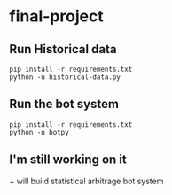 # final-project

## Run Historical data
```
pip install -r requirements.txt
python -u historical-data.py
```

## Run the bot system
```
pip install -r requirements.txt
python -u botpy
```
## I'm still working on it
÷ will build statistical arbitrage bot system
